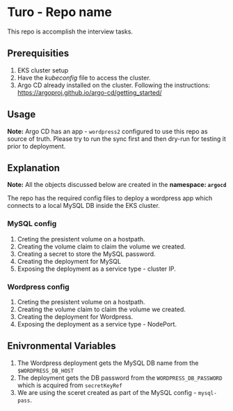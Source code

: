# Turo - Repo name
This repo is accomplish the interview tasks.

## Prerequisities 
1. EKS cluster setup
2. Have the *kubeconfig* file to access the cluster.
3. Argo CD already installed on the cluster.
   Following the instructions: https://argoproj.github.io/argo-cd/getting_started/


## Usage
**Note:** Argo CD has an app - `wordpress2` configured to use this repo as source of truth. 
Please try to run the sync first and then dry-run for testing it prior to deployment.

## Explanation

**Note:** All the objects discussed below are created in the **namespace: `argocd`**

The repo has the required config files to deploy a wordpress app which connects to a local MySQL DB inside the EKS cluster.

### MySQL config

1. Creting the presistent volume on a hostpath.
2. Creating the volume claim to claim the volume we created.
3. Creating a secret to store the MySQL password.
4. Creating the deployment for MySQL
5. Exposing the deployment as a service type - cluster IP.

### Wordpress config

1. Creting the presistent volume on a hostpath.
2. Creating the volume claim to claim the volume we created.
3. Creating the deployment for Wordpress.
4. Exposing the deployment as a service type - NodePort.

## Enivronmental Variables
1. The Wordpress deployment gets the MySQL DB name from the `$WORDPRESS_DB_HOST` 
2. The deployment gets the DB password from the `WORDPRESS_DB_PASSWORD` which is acquired from `secretKeyRef`
3. We are using the sceret created as part of the MySQL config - `mysql-pass`.
